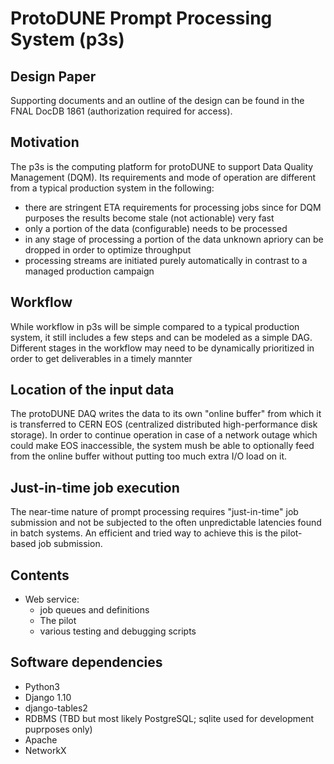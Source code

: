 # ProtoDUNE Prompt Processing System (p3s)
## Design Paper
Supporting documents and an outline of the design can be found in
the FNAL DocDB 1861 (authorization required for access).

## Motivation
The p3s is the computing platform for protoDUNE to support Data Quality Management (DQM).
Its requirements and mode of operation are different from a typical production system in the following:
* there are stringent ETA requirements for processing jobs since for DQM purposes
the results become stale (not actionable) very fast
* only a portion of the data (configurable) needs to be processed
* in any stage of processing a portion of the data unknown apriory can be dropped
in order to optimize throughput
* processing streams are initiated purely automatically in contrast to a managed
production campaign

## Workflow
While workflow in p3s will be simple compared to a typical production system,
it still includes a few steps and can be modeled as a simple DAG. Different stages
in the workflow may need to be dynamically prioritized in order to get deliverables
in a timely mannter

## Location of the input data
The protoDUNE DAQ writes the data to its own "online buffer" from which it is
transferred to CERN EOS (centralized distributed high-performance disk storage).
In order to continue operation in case of a network outage which could make
EOS inaccessible, the system mush be able to optionally feed from the online buffer
without putting too much extra I/O load on it.

## Just-in-time job execution
The near-time nature of prompt processing requires "just-in-time" job submission
and not be subjected to the often unpredictable latencies found in batch systems. An
efficient and tried way to achieve this is the pilot-based job submission.

## Contents
* Web service:
   * job queues and definitions
   * The pilot
   * various testing and debugging scripts

## Software dependencies
* Python3
* Django 1.10
* django-tables2
* RDBMS (TBD but most likely PostgreSQL; sqlite used for development puprposes only)
* Apache
* NetworkX






